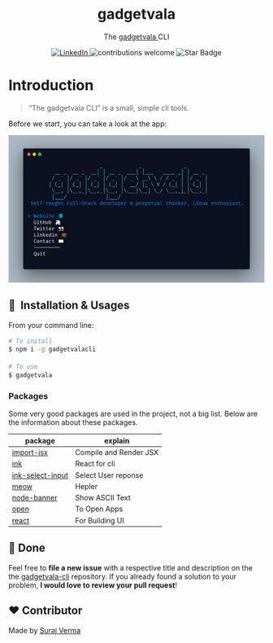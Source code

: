 <h1 align="center">gadgetvala</h1>
<p align="center">The <a href="https://gadgetvala.github.io">
    gadgetvala
  </a> CLI</p>
</i>

<div align="center">
  <a href="https://www.linkedin.com/in/gadgetvala/">
    <img src="https://img.shields.io/badge/-LinkedIn-black.svg?style=flat-square&logo=linkedin&colorB=555"alt="LinkedIn"/>
  </a>
  <a>
    <img src="https://img.shields.io/badge/contributions-welcome-brightgreen.svg?style=flat"alt="contributions welcome"/>
  </a>
  </a>
  <img src="https://img.shields.io/static/v1?label=%F0%9F%8C%9F&message=If%20Useful&style=style=flat&color=BC4E99" alt="Star Badge"/>
</div>

# Introduction

> “The gadgetvala CLI”
> is a small, simple cli tools.

Before we start, you can take a look at the app:

<img src="output.png" width="700" />

## 🚀 &nbsp;Installation & Usages

From your command line:

```bash
# To install
$ npm i -g gadgetvalacli

# To use
$ gadgetvala
```

### Packages

Some very good packages are used in the project, not a big list.
Below are the information about these packages.

| package                                                            | explain                |
| ------------------------------------------------------------------ | ---------------------- |
| [import-jsx](https://www.npmjs.com/package/import-jsx)             | Compile and Render JSX |
| [ink](https://www.npmjs.com/package/ink)                           | React for cli          |
| [ink-select-input](https://www.npmjs.com/package/ink-select-input) | Select User reponse    |
| [meow](https://www.npmjs.com/package/meow)                         | Hepler                 |
| [node-banner](https://www.npmjs.com/package/node-banner)           | Show ASCII Text        |
| [open](https://www.npmjs.com/package/open)                         | To Open Apps           |
| [react](https://pub.dev/packages?q=provider)                       | For Building UI        |

## :clap: Done

Feel free to **file a new issue** with a respective title and description on the the [gadgetvala-cli](https://github.com/gadgetvala/gadgetvala-cli/issues) repository. If you already found a solution to your problem, **I would love to review your pull request**!

## :heart: Contributor

Made by [Suraj Verma](https://github.com/gadgetvala)
